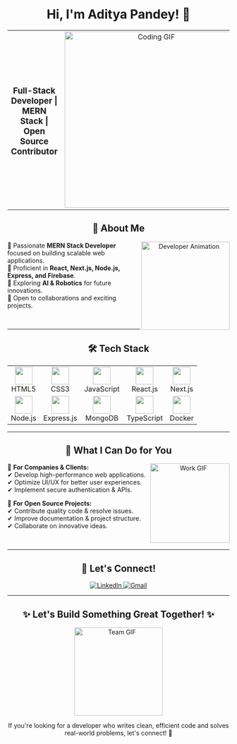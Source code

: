 <h1 align="center">
  Hi, I'm Aditya Pandey! 👋
</h1>
<table align="center">
  <tr>
    <td align="center">
      <h3>Full-Stack Developer | MERN Stack | Open Source Contributor</h3>
    </td>
    <td align="center">
      <img src="https://media.giphy.com/media/qgQUggAC3Pfv687qPC/giphy.gif" width="400" alt="Coding GIF">
    </td>
  </tr>
</table>
<h2 align="center">🚀 About Me</h2>

<p align="center">
  <img src="https://media.giphy.com/media/juua9i2c2fA0AIp2iq/giphy.gif" width="200" align="right" alt="Developer Animation">
</p>

🔹 Passionate **MERN Stack Developer** focused on building scalable web applications.  
🔹 Proficient in **React, Next.js, Node.js, Express, and Firebase**.  
🔹 Exploring **AI & Robotics** for future innovations.  
🔹 Open to collaborations and exciting projects.  

<br>

---
<h2 align="center">🛠 Tech Stack</h2>

<table align="center">
  <tr>
    <td align="center"><img src="https://cdn.worldvectorlogo.com/logos/html-1.svg" width="40"><br>HTML5</td>
    <td align="center"><img src="https://cdn.worldvectorlogo.com/logos/css-3.svg" width="40"><br>CSS3</td>
    <td align="center"><img src="https://cdn.worldvectorlogo.com/logos/javascript-1.svg" width="40"><br>JavaScript</td>
    <td align="center"><img src="https://cdn.worldvectorlogo.com/logos/react-2.svg" width="40"><br>React.js</td>
    <td align="center"><img src="https://cdn.worldvectorlogo.com/logos/next-js.svg" width="40"><br>Next.js</td>
  </tr>
  <tr>
    <td align="center"><img src="https://cdn.worldvectorlogo.com/logos/nodejs-icon.svg" width="40"><br>Node.js</td>
    <td align="center"><img src="https://cdn.worldvectorlogo.com/logos/express-109.svg" width="40"><br>Express.js</td>
    <td align="center"><img src="https://cdn.worldvectorlogo.com/logos/mongodb-icon-1.svg" width="40"><br>MongoDB</td>
    <td align="center"><img src="https://cdn.worldvectorlogo.com/logos/typescript.svg" width="40"><br>TypeScript</td>
    <td align="center"><img src="https://cdn.worldvectorlogo.com/logos/docker.svg" width="40"><br>Docker</td>
  </tr>
</table>

---

<h2 align="center">🌟 What I Can Do for You</h2>

<p align="center">
  <img src="https://media.giphy.com/media/VbnUQpnihPSIgIXuZv/giphy.gif" width="180" align="right" alt="Work GIF">
</p>

🔹 **For Companies & Clients:**  
✔ Develop high-performance web applications.  
✔ Optimize UI/UX for better user experiences.  
✔ Implement secure authentication & APIs.  

🔹 **For Open Source Projects:**  
✔ Contribute quality code & resolve issues.  
✔ Improve documentation & project structure.  
✔ Collaborate on innovative ideas.  

<br>

---

<h2 align="center">📩 Let's Connect!</h2>

<p align="center">
  <a href="https://www.linkedin.com/in/aditya-pandey-0661881ba/">
    <img src="https://img.shields.io/badge/LinkedIn-adityapandey-blue?logo=linkedin&style=for-the-badge" alt="LinkedIn">
  </a>
  <a href="mailto:adityapandeyp1234@gmail.com">
    <img src="https://img.shields.io/badge/Gmail-adityapandeyp1234@gmail.com-red?logo=gmail&style=for-the-badge" alt="Gmail">
  </a>
</p>

---

<h2 align="center">✨ Let's Build Something Great Together! ✨</h2>

<p align="center">
  <img src="https://media.giphy.com/media/k0ijJhqrUP4T2EvmJ1/giphy.gif" width="200" alt="Team GIF">
</p>

<p align="center">If you're looking for a developer who writes clean, efficient code and solves real-world problems, let's connect! 🚀</p>
